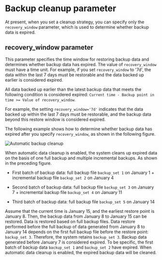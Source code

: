 # Backup cleanup parameter

At present, when you set a cleanup strategy, you can specify only the `recovery_window` parameter, which is used to determine whether backup data is expired.

## recovery_window parameter

This parameter specifies the time window for restoring backup data and determines whether backup data has expired. The value of `recovery_window` must have a time unit. For example, if you set `recovery_window` to '7d', the data within the last 7 days must be restorable and the data backed up earlier is considered expired.

All data backed up earlier than the latest backup data that meets the following condition is considered expired: `Current time - Backup point in time >= Value of recovery_window`.

For example, the setting `recovery_window='7d'` indicates that the data backed up within the last 7 days must be restorable, and the backup data beyond this restore window is considered expired.

The following example shows how to determine whether backup data has expired after you specify `recovery_window`, as shown in the following figure.

![Automatic backup cleanup](https://obbusiness-private.oss-cn-shanghai.aliyuncs.com/doc/img/observer-enterprise/V4.0.0/user-guide/backup_delete_picture.png)

When automatic data cleanup is enabled, the system cleans up expired data on the basis of one full backup and multiple incremental backups. As shown in the preceding figure.

* First batch of backup data: full backup file `backup_set 1` on January 1 + incremental backup file `backup_set 2` on January 4

* Second batch of backup data: full backup file `backup_set 3` on January 7 + incremental backup file `backup_set 4` on January 11

* Third batch of backup data: full backup file `backup_set 5` on January 14

Assume that the current time is January 15, and the earliest restore point is January 8. Then, the backup data from January 8 to January 15 can be restored.  Data is restored based on full backup files. Data restore performed before the full backup of data generated from January 8 to January 14 depends on the first full backup file before the restore point: `backup_set 3`. Therefore, the system retains `backup_set 3`. Backup data generated before January 7 is considered expired. To be specific, the first batch of backup data `backup_set 1` and `backup_set 2` have expired. When automatic data cleanup is enabled, the expired backup data will be cleaned.
